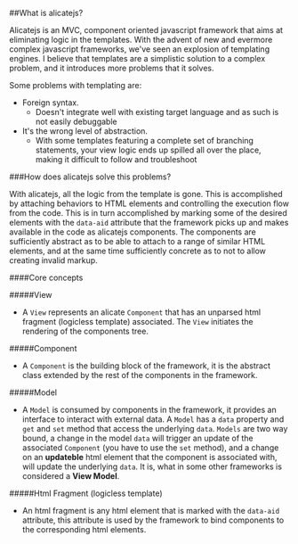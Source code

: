 ##What is alicatejs?

Alicatejs is an MVC, component oriented javascript framework that aims at eliminating logic in the templates.
With the advent of new and evermore complex javascript frameworks, we've seen an explosion of templating engines. I believe
that templates are a simplistic solution to a complex problem, and it introduces more problems that it solves.

Some problems with templating are:
- Foreign syntax.
    - Doesn't integrate well with existing target language and as such is not easily debuggable
- It's the wrong level of abstraction.
    - With some templates featuring a complete set of branching statements,
      your view logic ends up spilled all over the place, making it difficult to
      follow and troubleshoot

###How does alicatejs solve this problems?

With alicatejs, all the logic from the template is gone. This is accomplished by attaching behaviors to HTML elements
and controlling the execution flow from the code. This is in turn accomplished by marking some of the desired elements with
the `data-aid` attribute that the framework picks up and makes available in the code as alicatejs components. The components are sufficiently
abstract as to be able to attach to a range of similar HTML elements, and at the same time sufficiently concrete as to
not to allow creating invalid markup. 

####Core concepts

#####View

* A `View` represents an alicate `Component` that has an unparsed html fragment (logicless template) associated. The `View` initiates the rendering of the components tree.

#####Component

* A `Component` is the building block of the framework, it is the abstract class extended by the rest of the components in the framework. 

#####Model

* A `Model` is consumed by components in the framework, it provides an interface to interact with external data. A `Model` has a `data` property and `get` and `set` method that access the underlying `data`. `Models` are two way bound, a change in the model `data` will trigger an update of the associated `Component` (you have to use the `set` method),  and a change on an **updateble** html element that the component is associated with, will update the underlying `data`. It is, what in some other frameworks is considered a **View Model**.

#####Html Fragment (logicless template)

* An html fragment is any html element that is marked with the `data-aid` attribute, this attribute is used by the framework to bind components to the corresponding html elements.
